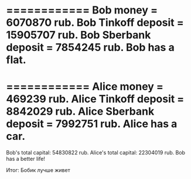============
Bob money = 6070870 rub.
Bob Tinkoff deposit = 15905707 rub.
Bob Sberbank deposit = 7854245 rub.
Bob has a flat.
============
============
Alice money = 469239 rub.
Alice Tinkoff deposit = 8842029 rub.
Alice Sberbank deposit = 7992751 rub.
Alice has a car.
============
Bob's total capital: 54830822 rub.
Alice's total capital: 22304019 rub.
Bob has a better life!
 

Итог: Бобик лучше живет